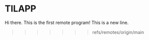 # TILAPP 
Hi there.
This is the first remote program!
This is a new line.

>>>>>>> refs/remotes/origin/main
